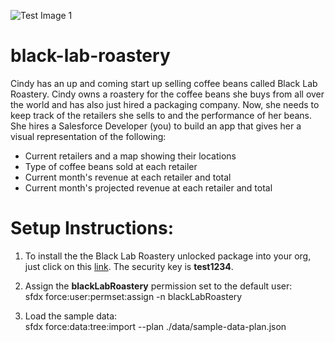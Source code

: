 ![Test Image 1](http://craftbeerpassport-b860.kxcdn.com/wp-content/uploads/2018/10/Black-Lab-Brewing-Logo.png)
# black-lab-roastery

Cindy has an up and coming start up selling coffee beans called Black Lab Roastery. Cindy owns a roastery for the coffee beans she buys from all over the world and has also just hired a packaging company. Now, she needs to keep track of the retailers she sells to and the performance of her beans. She hires a Salesforce Developer (you) to build an app that gives her a visual representation of the following:<br/>
<ul>
  <li>Current retailers and a map showing their locations</li>
  <li>Type of coffee beans sold at each retailer</li>
  <li>Current month's revenue at each retailer and total</li>
  <li>Current month's projected revenue at each retailer and total</li>
</ul>

# Setup Instructions:

1. To install the the Black Lab Roastery unlocked package into your org, just click on this <a href="https://login.salesforce.com/packaging/installPackage.apexp?p0=04t1I0000036w4jQAA" target="_new">link</a>. The security key is <b>test1234</b>.

2. Assign the <b>blackLabRoastery</b> permission set to the default user:<br/>
sfdx force:user:permset:assign -n blackLabRoastery

3. Load the sample data:<br/>
sfdx force:data:tree:import --plan ./data/sample-data-plan.json
